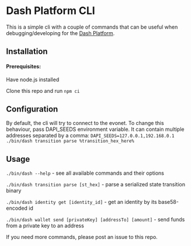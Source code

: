 # Dash Platform CLI

This is a simple cli with a couple of commands that can be useful when debugging/developing for the [Dash Platform](https://dashplatform.readme.io/docs/introduction-what-is-dash-platform).

## Installation

#### Prerequisites:
Have node.js installed

Clone this repo and run `npm ci`

## Configuration

By default, the cli will try to connect to the evonet. To change this behaviour, pass
DAPI_SEEDS environment variable. It can contain multiple addresses separated by a comma:
`DAPI_SEEDS=127.0.0.1,192.168.0.1 ./bin/dash transition parse %transition_hex_here%` 

## Usage

`./bin/dash --help` - see all available commands and their options

`./bin/dash transition parse [st_hex]` - parse a serialized state transition binary

`./bin/dash identity get [identity_id]` - get an identity by its base58-encoded id

`./bin/dash wallet send [privateKey] [addressTo] [amount]` - send funds from a private key to an address

If you need more commands, please post an issue to this repo.
